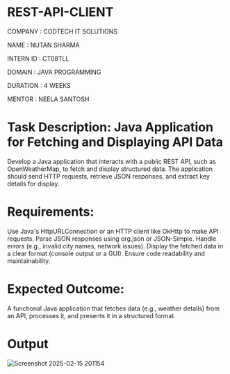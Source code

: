 # REST-API-CLIENT

COMPANY : CODTECH IT SOLUTIONS

NAME : NUTAN SHARMA

INTERN ID : CT08TLL

DOMAIN : JAVA PROGRAMMING

DURATION : 4 WEEKS

MENTOR : NEELA SANTOSH

# Task Description: Java Application for Fetching and Displaying API Data
  Develop a Java application that interacts with a public REST API, such as OpenWeatherMap, to fetch and display structured data. The application should send HTTP requests, retrieve JSON responses, and extract key details for display.

# Requirements:
  Use Java's HttpURLConnection or an HTTP client like OkHttp to make API requests.
  Parse JSON responses using org.json or JSON-Simple.
  Handle errors (e.g., invalid city names, network issues).
  Display the fetched data in a clear format (console output or a GUI).
  Ensure code readability and maintainability.

# Expected Outcome:
  A functional Java application that fetches data (e.g., weather details) from an API, processes it, and presents it in a structured format.

# Output

![Screenshot 2025-02-15 201154](https://github.com/user-attachments/assets/c91eee4d-3d8a-4416-aa2a-ccab39585dc7)

